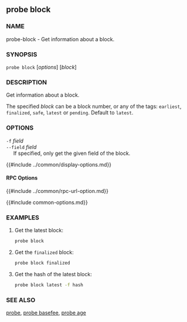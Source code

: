 ## probe block

### NAME

probe-block - Get information about a block.

### SYNOPSIS

``probe block`` [*options*] [*block*]

### DESCRIPTION

Get information about a block.

The specified *block* can be a block number, or any of the tags: `earliest`, `finalized`, `safe`, `latest` or `pending`. Default to `latest`.

### OPTIONS

`-f` *field*  
`--field` *field*  
&nbsp;&nbsp;&nbsp;&nbsp; If specified, only get the given field of the block.

{{#include ../common/display-options.md}}

#### RPC Options

{{#include ../common/rpc-url-option.md}}

{{#include common-options.md}}

### EXAMPLES

1. Get the latest block:
    ```sh
    probe block
    ```

2. Get the `finalized` block:
    ```sh
    probe block finalized
    ```

3. Get the hash of the latest block:
    ```sh
    probe block latest -f hash
    ```

### SEE ALSO

[probe](./probe.md), [probe basefee](./probe-basefee.md), [probe age](./probe-age.md)
